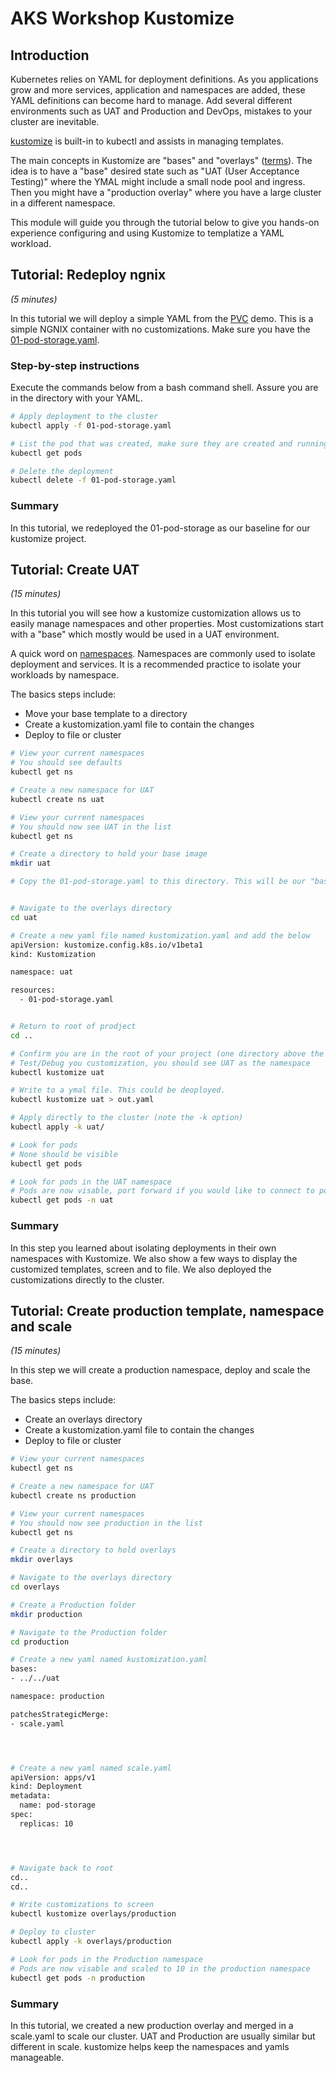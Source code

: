 # AKS Workshop Kustomize

## Introduction


Kubernetes relies on YAML for deployment definitions. As you applications grow and more services, application and namespaces are added, these YAML definitions can become hard to manage. Add several different environments such as UAT and Production and DevOps, mistakes to your cluster are inevitable. 

[kustomize](https://kustomize.io/#overview) is built-in to kubectl and assists in managing templates.


The main concepts in Kustomize are "bases" and "overlays" ([terms](https://kubectl.docs.kubernetes.io/references/kustomize/glossary/)). The idea is to have a "base" desired state such as "UAT (User Acceptance Testing)" where the YMAL might include a small node pool and ingress. Then you might have a "production overlay" where you have a large cluster in a different namespace.

This module will guide you through the tutorial below to give you hands-on experience configuring and using Kustomize to templatize a YAML workload.


## Tutorial: Redeploy ngnix
_(5 minutes)_

In this tutorial we will deploy a simple YAML from the [PVC](https://github.com/rickrain/k8s-volumes/blob/main/README.md#tutorial-pod-storage) demo. This is a simple NGNIX container with no customizations. Make sure you have the [01-pod-storage.yaml](https://github.com/rickrain/k8s-volumes/blob/main/01-pod-storage.yaml).

### Step-by-step instructions

Execute the commands below from a bash command shell. Assure you are in the directory with your YAML.

```bash
# Apply deployment to the cluster
kubectl apply -f 01-pod-storage.yaml

# List the pod that was created, make sure they are created and running
kubectl get pods

# Delete the deployment
kubectl delete -f 01-pod-storage.yaml
```


### Summary
In this tutorial, we redeployed the 01-pod-storage as our baseline for our kustomize project.


## Tutorial: Create UAT
_(15 minutes)_

In this tutorial you will see how a kustomize customization allows us to easily manage namespaces and other properties. Most customizations start with a "base" which mostly would be used in a UAT environment. 

A quick word on [namespaces](https://kubernetes.io/docs/concepts/overview/working-with-objects/namespaces/). Namespaces are commonly used to isolate deployment and services. It is a recommended practice to isolate your workloads by namespace.


The basics steps include:
- Move your base template to a directory
- Create a kustomization.yaml file to contain the changes
- Deploy to file or cluster


```bash
# View your current namespaces
# You should see defaults
kubectl get ns

# Create a new namespace for UAT
kubectl create ns uat

# View your current namespaces
# You should now see UAT in the list
kubectl get ns

# Create a directory to hold your base image
mkdir uat

# Copy the 01-pod-storage.yaml to this directory. This will be our "base"


# Navigate to the overlays directory
cd uat

# Create a new yaml file named kustomization.yaml and add the below
apiVersion: kustomize.config.k8s.io/v1beta1
kind: Kustomization

namespace: uat

resources:
  - 01-pod-storage.yaml


# Return to root of prodject
cd ..

# Confirm you are in the root of your project (one directory above the UAT folder)
# Test/Debug you customization, you should see UAT as the namespace
kubectl kustomize uat

# Write to a ymal file. This could be deoployed.
kubectl kustomize uat > out.yaml

# Apply directly to the cluster (note the -k option)
kubectl apply -k uat/

# Look for pods
# None should be visible
kubectl get pods

# Look for pods in the UAT namespace
# Pods are now visable, port forward if you would like to connect to pods
kubectl get pods -n uat

```

### Summary
In this step you learned about isolating deployments in their own namespaces with Kustomize. We also show a few ways to display the customized templates, screen and to file. We also deployed the customizations directly to the cluster.



## Tutorial: Create production template, namespace and scale
_(15 minutes)_


In this step we will create a production namespace, deploy and scale the base.


The basics steps include:
- Create an overlays directory
- Create a kustomization.yaml file to contain the changes
- Deploy to file or cluster

```bash
# View your current namespaces
kubectl get ns

# Create a new namespace for UAT
kubectl create ns production

# View your current namespaces
# You should now see production in the list
kubectl get ns

# Create a directory to hold overlays
mkdir overlays

# Navigate to the overlays directory
cd overlays

# Create a Production folder
mkdir production

# Navigate to the Production folder
cd production

# Create a new yaml named kustomization.yaml
bases:
- ../../uat

namespace: production

patchesStrategicMerge:
- scale.yaml




# Create a new yaml named scale.yaml
apiVersion: apps/v1
kind: Deployment
metadata:
  name: pod-storage
spec:
  replicas: 10




# Navigate back to root
cd..
cd..

# Write customizations to screen
kubectl kustomize overlays/production

# Deploy to cluster
kubectl apply -k overlays/production

# Look for pods in the Production namespace
# Pods are now visable and scaled to 10 in the production namespace
kubectl get pods -n production
```

### Summary
In this tutorial, we created a new production overlay and merged in a scale.yaml to scale our cluster. UAT and Production are usually similar but different in scale. kustomize helps keep the namespaces and yamls manageable. 



